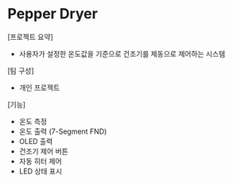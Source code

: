 # Pepper Dryer

[프로젝트 요약] 

- 사용자가 설정한 온도값을 기준으로 건조기를 제동으로 제어하는 시스템

[팀 구성]

- 개인 프로젝트

[기능]

- 온도 측정
- 온도 출력 (7-Segment FND)
- OLED 출력
- 건조기 제어 버튼
- 자동 히터 제어
- LED 상태 표시
